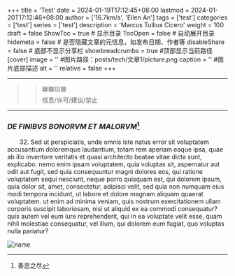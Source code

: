 +++
title = 'Test'
date = 2024-01-19T17:12:45+08:00
lastmod = 2024-01-20T17:12:46+08:00
author = ['16.7km/s', 'Ellen An']
tags = ['test']
categories = ['test']
series = ['test']
description = 'Marcus Tullius Cicero'
weight = 100
draft = false
ShowToc = true  # 显示目录
TocOpen = false # 自动展开目录
hidemeta = false # 是否隐藏文章的元信息，如发布日期、作者等
disableShare = false # 底部不显示分享栏
showbreadcrumbs = true #顶部显示当前路径
[cover]
    image = '' #图片路径：posts/tech/文章1/picture.png
    caption = '' #图片底部描述
    alt = ''
    relative = false
+++

----
> > :blue_square::green_square::yellow_square::red_square:  
> > 信息/许可/建议/禁止
----
### *DE FINIBVS BONORVM ET MALORVM*[^1]

&emsp;&emsp;32. Sed ut perspiciatis, unde omnis iste natus error sit voluptatem accusantium doloremque laudantium, totam rem aperiam eaque ipsa, quae ab illo inventore veritatis et quasi architecto beatae vitae dicta sunt, explicabo. nemo enim ipsam voluptatem, quia voluptas sit, aspernatur aut odit aut fugit, sed quia consequuntur magni dolores eos, qui ratione voluptatem sequi nesciunt, neque porro quisquam est, qui dolorem ipsum, quia dolor sit, amet, consectetur, adipisci velit, sed quia non numquam eius modi tempora incidunt, ut labore et dolore magnam aliquam quaerat voluptatem. ut enim ad minima veniam, quis nostrum exercitationem ullam corporis suscipit laboriosam, nisi ut aliquid ex ea commodi consequatur? quis autem vel eum iure reprehenderit, qui in ea voluptate velit esse, quam nihil molestiae consequatur, vel illum, qui dolorem eum fugiat, quo voluptas nulla pariatur?  

![name](path/to/image.png#center)

[^1]: 善恶之尽